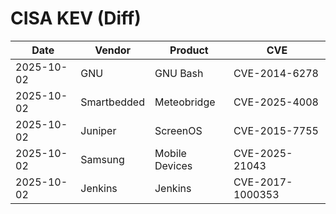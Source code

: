 # CISA KEV (Diff)

| Date | Vendor | Product | CVE |
| ---- | ------ | ------- | --- |
| 2025-10-02 | GNU | GNU Bash | CVE-2014-6278 |
| 2025-10-02 | Smartbedded | Meteobridge | CVE-2025-4008 |
| 2025-10-02 | Juniper | ScreenOS | CVE-2015-7755 |
| 2025-10-02 | Samsung | Mobile Devices | CVE-2025-21043 |
| 2025-10-02 | Jenkins | Jenkins | CVE-2017-1000353 |
